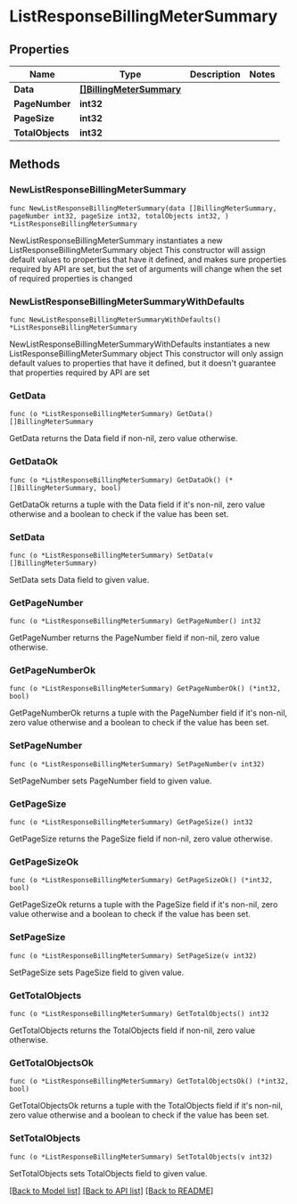 # ListResponseBillingMeterSummary

## Properties

Name | Type | Description | Notes
------------ | ------------- | ------------- | -------------
**Data** | [**[]BillingMeterSummary**](BillingMeterSummary.md) |  | 
**PageNumber** | **int32** |  | 
**PageSize** | **int32** |  | 
**TotalObjects** | **int32** |  | 

## Methods

### NewListResponseBillingMeterSummary

`func NewListResponseBillingMeterSummary(data []BillingMeterSummary, pageNumber int32, pageSize int32, totalObjects int32, ) *ListResponseBillingMeterSummary`

NewListResponseBillingMeterSummary instantiates a new ListResponseBillingMeterSummary object
This constructor will assign default values to properties that have it defined,
and makes sure properties required by API are set, but the set of arguments
will change when the set of required properties is changed

### NewListResponseBillingMeterSummaryWithDefaults

`func NewListResponseBillingMeterSummaryWithDefaults() *ListResponseBillingMeterSummary`

NewListResponseBillingMeterSummaryWithDefaults instantiates a new ListResponseBillingMeterSummary object
This constructor will only assign default values to properties that have it defined,
but it doesn't guarantee that properties required by API are set

### GetData

`func (o *ListResponseBillingMeterSummary) GetData() []BillingMeterSummary`

GetData returns the Data field if non-nil, zero value otherwise.

### GetDataOk

`func (o *ListResponseBillingMeterSummary) GetDataOk() (*[]BillingMeterSummary, bool)`

GetDataOk returns a tuple with the Data field if it's non-nil, zero value otherwise
and a boolean to check if the value has been set.

### SetData

`func (o *ListResponseBillingMeterSummary) SetData(v []BillingMeterSummary)`

SetData sets Data field to given value.


### GetPageNumber

`func (o *ListResponseBillingMeterSummary) GetPageNumber() int32`

GetPageNumber returns the PageNumber field if non-nil, zero value otherwise.

### GetPageNumberOk

`func (o *ListResponseBillingMeterSummary) GetPageNumberOk() (*int32, bool)`

GetPageNumberOk returns a tuple with the PageNumber field if it's non-nil, zero value otherwise
and a boolean to check if the value has been set.

### SetPageNumber

`func (o *ListResponseBillingMeterSummary) SetPageNumber(v int32)`

SetPageNumber sets PageNumber field to given value.


### GetPageSize

`func (o *ListResponseBillingMeterSummary) GetPageSize() int32`

GetPageSize returns the PageSize field if non-nil, zero value otherwise.

### GetPageSizeOk

`func (o *ListResponseBillingMeterSummary) GetPageSizeOk() (*int32, bool)`

GetPageSizeOk returns a tuple with the PageSize field if it's non-nil, zero value otherwise
and a boolean to check if the value has been set.

### SetPageSize

`func (o *ListResponseBillingMeterSummary) SetPageSize(v int32)`

SetPageSize sets PageSize field to given value.


### GetTotalObjects

`func (o *ListResponseBillingMeterSummary) GetTotalObjects() int32`

GetTotalObjects returns the TotalObjects field if non-nil, zero value otherwise.

### GetTotalObjectsOk

`func (o *ListResponseBillingMeterSummary) GetTotalObjectsOk() (*int32, bool)`

GetTotalObjectsOk returns a tuple with the TotalObjects field if it's non-nil, zero value otherwise
and a boolean to check if the value has been set.

### SetTotalObjects

`func (o *ListResponseBillingMeterSummary) SetTotalObjects(v int32)`

SetTotalObjects sets TotalObjects field to given value.



[[Back to Model list]](../README.md#documentation-for-models) [[Back to API list]](../README.md#documentation-for-api-endpoints) [[Back to README]](../README.md)


